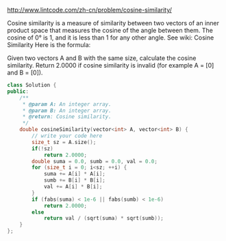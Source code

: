 http://www.lintcode.com/zh-cn/problem/cosine-similarity/

Cosine similarity is a measure of similarity between two vectors of an inner product space that measures the cosine of the angle between them. The cosine of 0° is 1, and it is less than 1 for any other angle.
See wiki: Cosine Similarity
Here is the formula:

Given two vectors A and B with the same size, calculate the cosine similarity.
Return 2.0000 if cosine similarity is invalid (for example A = [0] and B = [0]).

``` cpp
class Solution {
public:
    /**
     * @param A: An integer array.
     * @param B: An integer array.
     * @return: Cosine similarity.
     */
    double cosineSimilarity(vector<int> A, vector<int> B) {
        // write your code here
        size_t sz = A.size();
        if(!sz)
            return 2.0000;
        double suma = 0.0, sumb = 0.0, val = 0.0;
        for (size_t i = 0; i<sz; ++i) {
            suma += A[i] * A[i];
            sumb += B[i] * B[i];
            val += A[i] * B[i];
        }
        if (fabs(suma) < 1e-6 || fabs(sumb) < 1e-6)
            return 2.0000;
        else
            return val / (sqrt(suma) * sqrt(sumb));
    }
};
```
